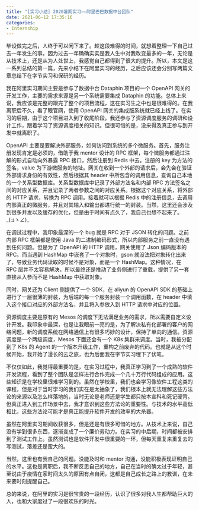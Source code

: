 ```yaml
---
title: "[实习小结] 2020暑期实习——阿里巴巴数据中台团队"
date: 2021-06-12 17:35:16
categories:
- Internship
---
```

毕设做完之后，人终于可以闲下来了。趁这段难得的时间，就想着整理一下自己过去一年发生的事。因为过去一年确确实实是我人生中对我改变最多的一年，无论是从技术上，还是从为人处世上，我感觉自己都得到了很大的提升。所以，本文是这一系列总结的第一篇，先来小结下在阿里实习的经历，之后应该还会分别写两篇文章总结下在字节实习和保研的经历。
<!-- more -->

我在阿里实习期间主要是参与了数据中台 Dataphin 项目的一个 OpenAPI 网关的开发工作，主要的需求来源是另一个系统需要集成 Dataphin 的功能。总体上来说，我应该是完整的跟完了整个的项目流程，这在实习生之中也是很难得的。在我离职后不久，看了眼官网，使用 OpenAPI 网关的集成版系统就已经上线了。在实习的后期，由于这个项目进入到了收尾阶段。我还参与了资源调度服务的调研和设计工作，跟着学习了资源调度相关的知识。但很可惜的是，没来得及真正参与到开发中就离职了。

OpenAPI 主要是要解决外部服务，如何访问到系统的多个微服务。首先，服务注册发现肯定是必须的，借助于我 mentor 设计的 RPC 框架，每个微服务都通过注解的形式自动向外暴露 RPC 接口，然后注册到 Redis 中去。注册的 key 为方法的签名，value 为下游微服务的地址。网关在收到一个外部的请求后，会先会在验证外部请求身份的有效性，然后根据其 header 中所包含的调用信息，查询自己本地的一个关系型数据库。关系型数据库中记录了外部方法名和内部 RPC 方法签名之间的对应关系，并且记录了两者参数之间的对应关系。根据这个对应关系，将外部的 HTTP 请求，转换为 RPC 调用。接着就可以根据 Redis 中的注册信息，去调用内部真正的微服务，并且对其输入和输出都进行统一的封装。当然，这里还会涉及到很多并发以及缓存的优化，但是由于时间有点久了，我自己也想不起来了。\_(:зゝ∠)\_

在调试过程中，我印象最深的一个 bug 就是 RPC 对于 JSON 转化的问题。之前内部 RPC 框架都是使用 Java 的二进制编码形式，所以内部服务之前一直没有遇到任何问题。但是为了 OpenAPI 的 HTTP 调用，网关使用了 Json 编码版本的 RPC。而当遇到 HashMap 中嵌套了一个对象时，gson 就没法把对象转化出来了，导致业务代码读取的时候不是对象，而是一个 HashMap。这种情况，在 RPC 层并不太容易解决，所以最终还是推动了业务侧进行了重载，提供了另一套直接从入参而不是 HashMap 中获取对象。

同时，网关还为 Client 侧提供了一个 SDK，在 aliyun 的 OpenAPI SDK 的基础上进行了一层很薄的封装，为后端的每一个服务封装一个调用函数，在 header 中填入这个接口对应的外部方法名，并且将入参放入到 HTTP 请求中对应的位置。

资源调度主要是原有的 Mesos 的调度下无法满足业务的需求，所以需要自定义设计开发。我印象中最深，也是让我眼前一亮的是，为了解决私有化部署的客户的网络问题，新的调度系统在网络通信上有很多巧妙的设计，保持了单向的通信。资源调度是一个两级调度，Mesos 下面还会有一个 K8s 集群来调度。当时，我被分配到了 K8s 的 Agent 的一个版本升级工作，重构之前废弃的代码。也就是从这个时候开始，我开始了漫长的云之旅，也为后面我在字节实习埋下了伏笔。

不仅仅如此，我觉得最重要的是，在实习过程中，我真正学习到了一个成熟的软件开发流程，看到了整个团队是怎样进行合作完成一个几十万行代码组成的应用。这些知识是在学校里很难学习到的。虽然在学校里，我们也会学习像软件工程这类的课程，但是对于当时学习的我们实在是太抽象了，我们根本上就无法理解这些方法论的来源以及怎么样落地的，当时无论是老师还是学生都只按本宣科和死记硬背。但真正进入到工作场景中去，我才意识到这些方法论的重要性。与技术的水平高低相比，这些方法论可能才是真正能提升软件开发的效率的大杀器。

虽然在阿里实习期间收获很多，但是还是有很多可惜的地方。从技术上来说，自己没有学到很多东西，逐渐变成了一个廉价劳动力。在实习的中后期，时间都被安排到了测试工作上。虽然测试也是软件开发中很重要的一环，但每天重复来重复去的写测试，落差还是蛮大的。

当然，这里也有我自己的问题。没能及时和 mentor 沟通，没能积极表现证明自己的水平。这也是离职后，我不断反思自己的地方，自己在当时的确太过于年轻，甚至说由于疫情在家时间太久的原因有点自闭，这都是自己成长之路上的教训，在未来要时刻提醒自己。

总的来说，在阿里的实习是很宝贵的一段经历，认识了很多对我人生都帮助巨大的人，也和大家度过了一段很欢乐的时光。
